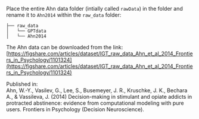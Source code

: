 Place the entire Ahn data folder (intially called `rawData`) in the folder and rename it to `Ahn2014` within the `raw_data` folder:
```
├── raw_data
│   └── GPTdata
│   └── Ahn2014
```

The Ahn data can be downloaded from the link: [https://figshare.com/articles/dataset/IGT_raw_data_Ahn_et_al_2014_Frontiers_in_Psychology/1101324](https://figshare.com/articles/dataset/IGT_raw_data_Ahn_et_al_2014_Frontiers_in_Psychology/1101324)

Published in: <br>
Ahn, W.-Y., Vasilev, G., Lee, S., Busemeyer, J. R., Kruschke, J. K., Bechara A., & Vassileva, J. (2014) Decision-making in stimulant and opiate addicts in protracted abstinence: evidence from computational modeling with pure users. Frontiers in Psychology (Decision Neuroscience).
